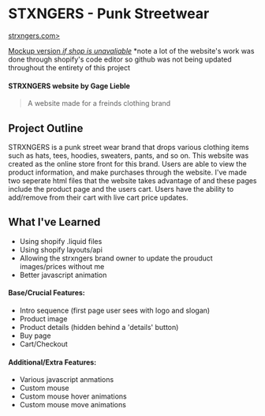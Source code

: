 # STXNGERS - Punk Streetwear
[strxngers.com>](https://dream-stream-capstone.herokuapp.com/)

[Mockup version *if shop is unavaliable*](https://www.gagelieble.com/strxngers.com/)
*note a lot of the website's work was done through shopify's code editor so github was not being updated throughout the entirety of this project 
#### STRXNGERS website by Gage Lieble
> A website made for a freinds clothing brand
## Project Outline
STRXNGERS is a punk street wear brand that drops various clothing items such as hats, tees, hoodies, sweaters, pants, and so on. This website was created as the online store front for this brand. Users are able to view the product information, and make purchases through the website. I've made two seperate html files that the website takes advantage of and these pages include the product page and the users cart. Users have the ability to add/remove from their cart with live cart price updates.
## What I've Learned
- Using shopify .liquid files
- Using shopify layouts/api
- Allowing the strxngers brand owner to update the prouduct images/prices without me 
- Better javascript animation

#### Base/Crucial Features:
- Intro sequence (first page user sees with logo and slogan)
- Product image
- Product details (hidden behind a 'details' button)
- Buy page
- Cart/Checkout

#### Additional/Extra Features:
- Various javascript anmations
- Custom mouse
- Custom mouse hover animations
- Custom mouse move animations
